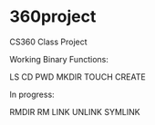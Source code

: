 # 360project
CS360 Class Project

Working Binary Functions:

LS
CD
PWD
MKDIR
TOUCH
CREATE

In progress:

RMDIR
RM
LINK
UNLINK
SYMLINK
